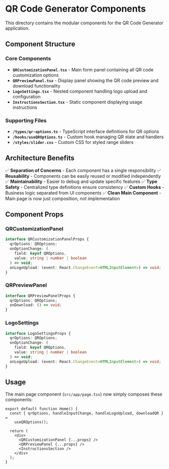 # QR Code Generator Components

This directory contains the modular components for the QR Code Generator application.

## Component Structure

### Core Components

- **`QRCustomizationPanel.tsx`** - Main form panel containing all QR code customization options
- **`QRPreviewPanel.tsx`** - Display panel showing the QR code preview and download functionality
- **`LogoSettings.tsx`** - Nested component handling logo upload and configuration
- **`InstructionsSection.tsx`** - Static component displaying usage instructions

### Supporting Files

- **`/types/qr-options.ts`** - TypeScript interface definitions for QR options
- **`/hooks/useQROptions.ts`** - Custom hook managing QR state and handlers
- **`/styles/slider.css`** - Custom CSS for styled range sliders

## Architecture Benefits

✅ **Separation of Concerns** - Each component has a single responsibility
✅ **Reusability** - Components can be easily reused or modified independently  
✅ **Maintainability** - Easier to debug and update specific features
✅ **Type Safety** - Centralized type definitions ensure consistency
✅ **Custom Hooks** - Business logic separated from UI components
✅ **Clean Main Component** - Main page is now just composition, not implementation

## Component Props

### QRCustomizationPanel

```typescript
interface QRCustomizationPanelProps {
  qrOptions: QROptions;
  onOptionChange: (
    field: keyof QROptions,
    value: string | number | boolean
  ) => void;
  onLogoUpload: (event: React.ChangeEvent<HTMLInputElement>) => void;
}
```

### QRPreviewPanel

```typescript
interface QRPreviewPanelProps {
  qrOptions: QROptions;
  onDownload: () => void;
}
```

### LogoSettings

```typescript
interface LogoSettingsProps {
  qrOptions: QROptions;
  onOptionChange: (
    field: keyof QROptions,
    value: string | number | boolean
  ) => void;
  onLogoUpload: (event: React.ChangeEvent<HTMLInputElement>) => void;
}
```

## Usage

The main page component (`src/app/page.tsx`) now simply composes these components:

```tsx
export default function Home() {
  const { qrOptions, handleInputChange, handleLogoUpload, downloadQR } =
    useQROptions();

  return (
    <div>
      <QRCustomizationPanel {...props} />
      <QRPreviewPanel {...props} />
      <InstructionsSection />
    </div>
  );
}
```
